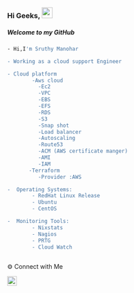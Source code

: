 ### Hi Geeks, <img src="https://media.giphy.com/media/hvRJCLFzcasrR4ia7z/giphy.gif" width="25px">

##### Welcome to my GitHub 

```sh
- Hi,I'm Sruthy Manohar

- Working as a cloud support Engineer

- Cloud platform
        -Aws cloud
          -Ec2
          -VPC
          -EBS
          -EFS
          -RDS
          -S3
          -Snap shot
          -Load balancer
          -Autoscaling
          -Route53
          -ACM (AWS certificate manger)
          -AMI
          -IAM
       -Terraform
          -Provider :AWS

-  Operating Systems:
        - RedHat Linux Release
        - Ubuntu
        - CentOS

-  Monitoring Tools:
        - Nixstats
        - Nagios
        - PRTG
        - Cloud Watch
        
 ```
 ⚙️ Connect with Me
 
 <a href="https://www.linkedin.com/in/sruthy-manohar-9a9b54150/">
  <img align="left" alt="Abhishek's LinkedIN" width="22px" src="https://raw.githubusercontent.com/peterthehan/peterthehan/master/assets/linkedin.svg" />
</a>       
        


